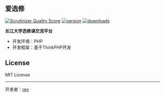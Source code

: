## 爱选修 ##

[![Scrutinizer Quality Score](https://scrutinizer-ci.com/g/duguying/xiu/badges/quality-score.png?s=381904059228456d5b7193394eb0e92cf84850e5)](https://scrutinizer-ci.com/g/duguying/xiu/)
[![version](https://poser.pugx.org/duguying/xiu/version.png)](https://packagist.org/packages/duguying/xiu)
[![downloads](https://poser.pugx.org/duguying/xiu/d/total.png)](https://packagist.org/packages/duguying/xiu)

**长江大学选修课交流平台**

- 开发环境：PHP
- 开发框架：基于ThinkPHP开发

## License ##

MIT License

----------
开发者：[rex](https://github.com/duguying)